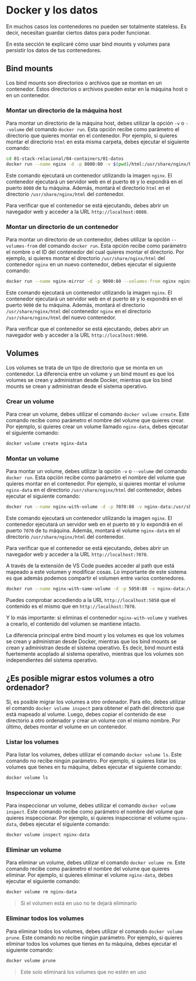 # Docker y los datos

En muchos casos los contenedores no pueden ser totalmente stateless. Es decir, necesitan guardar ciertos datos para poder funcionar.

En esta sección te explicaré cómo usar bind mounts y volumes para persistir los datos de tus contenedores.

## Bind mounts

Los bind mounts son directorios o archivos que se montan en un contenedor. Estos directorios o archivos pueden estar en la máquina host o en un contenedor.

### Montar un directorio de la máquina host

Para montar un directorio de la máquina host, debes utilizar la opción `-v` o `--volume` del comando `docker run`. Esta opción recibe como parámetro el directorio que quieres montar en el contenedor. Por ejemplo, si quieres montar el directorio `html` en esta misma carpeta, debes ejecutar el siguiente comando:

```bash
cd 01-stack-relacional/04-containers/01-datos
docker run --name nginx -d -p 8080:80 -v $(pwd)/html:/usr/share/nginx/html nginx
```

Este comando ejecutará un contenedor utilizando la imagen `nginx`. El contenedor ejecutará un servidor web en el puerto `80` y lo expondrá en el puerto `8080` de tu máquina. Además, montará el directorio `html` en el directorio `/usr/share/nginx/html` del contenedor.

Para verificar que el contenedor se está ejecutando, debes abrir un navegador web y acceder a la URL `http://localhost:8080`.

### Montar un directorio de un contenedor

Para montar un directorio de un contenedor, debes utilizar la opción `--volumes-from` del comando `docker run`. Esta opción recibe como parámetro el nombre o el ID del contenedor del cual quieres montar el directorio. Por ejemplo, si quieres montar el directorio `/usr/share/nginx/html` del contenedor `nginx` en un nuevo contenedor, debes ejecutar el siguiente comando:

```bash
docker run --name nginx-mirror -d -p 9090:80 --volumes-from nginx nginx
```

Este comando ejecutará un contenedor utilizando la imagen `nginx`. El contenedor ejecutará un servidor web en el puerto `80` y lo expondrá en el puerto `9090` de tu máquina. Además, montará el directorio `/usr/share/nginx/html` del contenedor `nginx` en el directorio `/usr/share/nginx/html` del nuevo contenedor.

Para verificar que el contenedor se está ejecutando, debes abrir un navegador web y acceder a la URL `http://localhost:9090`.

## Volumes

Los volumes se trata de un tipo de directorio que se monta en un contenedor. La diferencia entre un volume y un bind mount es que los volumes se crean y administran desde Docker, mientras que los bind mounts se crean y administran desde el sistema operativo.

### Crear un volume

Para crear un volume, debes utilizar el comando `docker volume create`. Este comando recibe como parámetro el nombre del volume que quieres crear. Por ejemplo, si quieres crear un volume llamado `nginx-data`, debes ejecutar el siguiente comando:

```bash
docker volume create nginx-data
```

### Montar un volume

Para montar un volume, debes utilizar la opción `-v` o `--volume` del comando `docker run`. Esta opción recibe como parámetro el nombre del volume que quieres montar en el contenedor. Por ejemplo, si quieres montar el volume `nginx-data` en el directorio `/usr/share/nginx/html` del contenedor, debes ejecutar el siguiente comando:

```bash
docker run --name nginx-with-volume -d -p 7070:80 -v nginx-data:/usr/share/nginx/html nginx
```

Este comando ejecutará un contenedor utilizando la imagen `nginx`. El contenedor ejecutará un servidor web en el puerto `80` y lo expondrá en el puerto `7070` de tu máquina. Además, montará el volume `nginx-data` en el directorio `/usr/share/nginx/html` del contenedor.

Para verificar que el contenedor se está ejecutando, debes abrir un navegador web y acceder a la URL `http://localhost:7070`.

A través de la extensión de VS Code puedes acceder al path que está mapeado a este volumen y modificar cosas. Lo importante de este sistema es que además podemos compartir el volumen entre varios contenedores.

```bash
docker run --name nginx-with-same-volume -d -p 5050:80 -v nginx-data:/usr/share/nginx/html nginx
```

Puedes comprobar accediendo a la URL `http://localhost:5050` que el contenido es el mismo que en `http://localhost:7070`.

Y lo más importante: si eliminas el contenedor `nginx-with-volume` y vuelves a crearlo, el contenido del volumen se mantiene intacto.

La diferencia principal entre bind mount y los volumes es que los volumes se crean y administran desde Docker, mientras que los bind mounts se crean y administran desde el sistema operativo. Es decir, bind mount está fuertemente acoplado al sistema operativo, mientras que los volumes son independientes del sistema operativo.

## ¿Es posible migrar estos volumes a otro ordenador?

Sí, es posible migrar los volumes a otro ordenador. Para ello, debes utilizar el comando `docker volume inspect` para obtener el path del directorio que está mapeado al volume. Luego, debes copiar el contenido de ese directorio a otro ordenador y crear un volume con el mismo nombre. Por último, debes montar el volume en un contenedor.

### Listar los volumes

Para listar los volumes, debes utilizar el comando `docker volume ls`. Este comando no recibe ningún parámetro. Por ejemplo, si quieres listar los volumes que tienes en tu máquina, debes ejecutar el siguiente comando:

```bash
docker volume ls
```

### Inspeccionar un volume

Para inspeccionar un volume, debes utilizar el comando `docker volume inspect`. Este comando recibe como parámetro el nombre del volume que quieres inspeccionar. Por ejemplo, si quieres inspeccionar el volume `nginx-data`, debes ejecutar el siguiente comando:

```bash
docker volume inspect nginx-data
```

### Eliminar un volume

Para eliminar un volume, debes utilizar el comando `docker volume rm`. Este comando recibe como parámetro el nombre del volume que quieres eliminar. Por ejemplo, si quieres eliminar el volume `nginx-data`, debes ejecutar el siguiente comando:

```bash
docker volume rm nginx-data
```

>Si el volumen está en uso no te dejará eliminarlo

### Eliminar todos los volumes

Para eliminar todos los volumes, debes utilizar el comando `docker volume prune`. Este comando no recibe ningún parámetro. Por ejemplo, si quieres eliminar todos los volumes que tienes en tu máquina, debes ejecutar el siguiente comando:

```bash
docker volume prune
```

>Este solo eliminará los volumes que no estén en uso